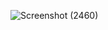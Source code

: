 ![Screenshot (2460)](https://github.com/user-attachments/assets/c8fbbd38-1502-4fdb-8017-24cba7eec50e)
